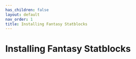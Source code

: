 ```yaml
---
has_children: false
layout: default
nav_order: 1
title: Installing Fantasy Statblocks
---
```


# Installing Fantasy Statblocks